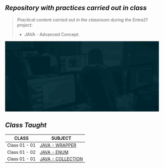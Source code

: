 ## _Repository with practices carried out in class_

> _Practical content carried out in the classroom during the Entra21 project:_
> - JAVA - Advanced Concept.

![Gif Entra21](https://raw.githubusercontent.com/seiler-emerson/Entra21_Logica_Java_2022/main/gif/entra21.gif)

## _Class Taught_

| CLASS | SUBJECT |
|------|---------|
|Class 01 - 01|[JAVA - WRAPPER ](./Class%20-%20Java%20Advanced/src/br/com/entra21/java/advanced/main/)
|Class 01 - 02|[JAVA - ENUM ](./Class%20-%20Java%20Advanced/src/br/com/entra21/java/advanced/class_01/enum_/)
|Class 01 - 01|[JAVA - COLLECTION ](./Class%20-%20Java%20Advanced/src/br/com/entra21/java/advanced/class_02/collection/)
